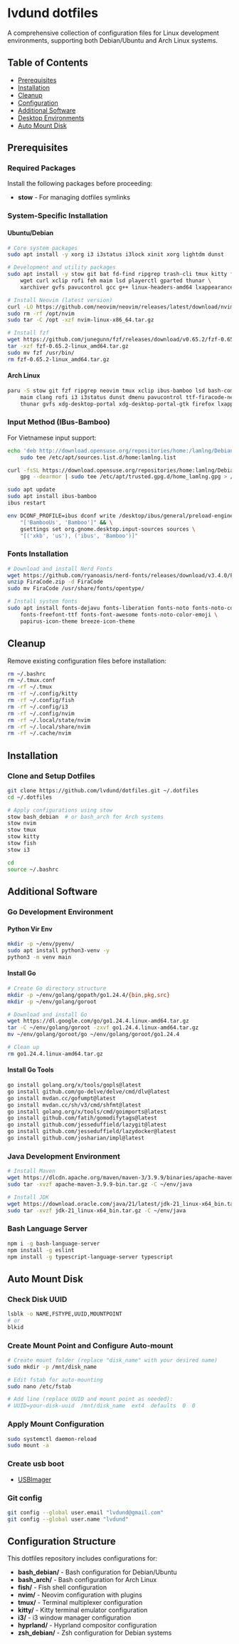 # lvdund dotfiles

A comprehensive collection of configuration files for Linux development environments, supporting both Debian/Ubuntu and Arch Linux systems.

## Table of Contents

- [Prerequisites](#prerequisites)
- [Installation](#installation)
- [Cleanup](#cleanup)
- [Configuration](#configuration)
- [Additional Software](#additional-software)
- [Desktop Environments](#desktop-environments)
- [Auto Mount Disk](#auto-mount-disk)

## Prerequisites

### Required Packages

Install the following packages before proceeding:

- **stow** - For managing dotfiles symlinks

### System-Specific Installation

#### Ubuntu/Debian

```bash
# Core system packages
sudo apt install -y xorg i3 i3status i3lock xinit xorg lightdm dunst

# Development and utility packages
sudo apt install -y stow git bat fd-find ripgrep trash-cli tmux kitty fish \
    wget curl xclip rofi feh maim lsd playerctl gparted thunar \
    xarchiver gvfs pavucontrol gcc g++ linux-headers-amd64 lxappearance clangd

# Install Neovim (latest version)
curl -LO https://github.com/neovim/neovim/releases/latest/download/nvim-linux-x86_64.tar.gz
sudo rm -rf /opt/nvim
sudo tar -C /opt -xzf nvim-linux-x86_64.tar.gz

# Install fzf
wget https://github.com/junegunn/fzf/releases/download/v0.65.2/fzf-0.65.2-linux_amd64.tar.gz
tar -xzf fzf-0.65.2-linux_amd64.tar.gz
sudo mv fzf /usr/bin/
rm fzf-0.65.2-linux_amd64.tar.gz
```

#### Arch Linux

```bash
paru -S stow git fzf ripgrep neovim tmux xclip ibus-bamboo lsd bash-completion \
    maim clang rofi i3 i3status dunst dmenu pavucontrol ttf-firacode-nerd feh \
    thunar gvfs xdg-desktop-portal xdg-desktop-portal-gtk firefox lxappearance os-prober
```

### Input Method (IBus-Bamboo)

For Vietnamese input support:

```bash
echo 'deb http://download.opensuse.org/repositories/home:/lamlng/Debian_12/ /' | \
    sudo tee /etc/apt/sources.list.d/home:lamlng.list

curl -fsSL https://download.opensuse.org/repositories/home:lamlng/Debian_12/Release.key | \
    gpg --dearmor | sudo tee /etc/apt/trusted.gpg.d/home_lamlng.gpg > /dev/null

sudo apt update
sudo apt install ibus-bamboo
ibus restart

env DCONF_PROFILE=ibus dconf write /desktop/ibus/general/preload-engines \
    "['BambooUs', 'Bamboo']" && \
    gsettings set org.gnome.desktop.input-sources sources \
    "[('xkb', 'us'), ('ibus', 'Bamboo')]"
```

### Fonts Installation

```bash
# Download and install Nerd Fonts
wget https://github.com/ryanoasis/nerd-fonts/releases/download/v3.4.0/FiraCode.zip
unzip FiraCode.zip -d FiraCode
sudo mv FiraCode /usr/share/fonts/opentype/

# Install system fonts
sudo apt install fonts-dejavu fonts-liberation fonts-noto fonts-noto-core \
    fonts-freefont-ttf fonts-font-awesome fonts-noto-color-emoji \
    papirus-icon-theme breeze-icon-theme
```

## Cleanup

Remove existing configuration files before installation:

```bash
rm ~/.bashrc
rm ~/.tmux.conf
rm -rf ~/.tmux
rm -rf ~/.config/kitty
rm -rf ~/.config/fish
rm -rf ~/.config/i3
rm -rf ~/.config/nvim
rm -rf ~/.local/state/nvim
rm -rf ~/.local/share/nvim
rm -rf ~/.cache/nvim
```

## Installation

### Clone and Setup Dotfiles

```bash
git clone https://github.com/lvdund/dotfiles.git ~/.dotfiles
cd ~/.dotfiles 

# Apply configurations using stow
stow bash_debian  # or bash_arch for Arch systems
stow nvim
stow tmux
stow kitty
stow fish
stow i3

cd
source ~/.bashrc
```

## Additional Software

### Go Development Environment

#### Python Vir Env

```bash
mkdir -p ~/env/pyenv/
sudo apt install python3-venv -y
python3 -m venv main
```

#### Install Go

```bash
# Create Go directory structure
mkdir -p ~/env/golang/gopath/go1.24.4/{bin,pkg,src}
mkdir -p ~/env/golang/goroot

# Download and install Go
wget https://dl.google.com/go/go1.24.4.linux-amd64.tar.gz
tar -C ~/env/golang/goroot -zxvf go1.24.4.linux-amd64.tar.gz
mv ~/env/golang/goroot/go ~/env/golang/goroot/go1.24.4

# Clean up
rm go1.24.4.linux-amd64.tar.gz
```

#### Install Go Tools

```bash
go install golang.org/x/tools/gopls@latest
go install github.com/go-delve/delve/cmd/dlv@latest
go install mvdan.cc/gofumpt@latest
go install mvdan.cc/sh/v3/cmd/shfmt@latest
go install golang.org/x/tools/cmd/goimports@latest
go install github.com/fatih/gomodifytags@latest
go install github.com/jesseduffield/lazygit@latest
go install github.com/jesseduffield/lazydocker@latest
go install github.com/josharian/impl@latest
```

### Java Development Environment

```bash
# Install Maven
wget https://dlcdn.apache.org/maven/maven-3/3.9.9/binaries/apache-maven-3.9.9-bin.tar.gz
sudo tar -xvzf apache-maven-3.9.9-bin.tar.gz -C ~/env/java

# Install JDK
wget https://download.oracle.com/java/21/latest/jdk-21_linux-x64_bin.tar.gz
sudo tar -xvzf jdk-21_linux-x64_bin.tar.gz -C ~/env/java
```

### Bash Language Server

```bash
npm i -g bash-language-server
npm install -g eslint
npm install -g typescript-language-server typescript
```

## Auto Mount Disk

### Check Disk UUID

```bash
lsblk -o NAME,FSTYPE,UUID,MOUNTPOINT
# or
blkid
```

### Create Mount Point and Configure Auto-mount

```bash
# Create mount folder (replace "disk_name" with your desired name)
sudo mkdir -p /mnt/disk_name

# Edit fstab for auto-mounting
sudo nano /etc/fstab

# Add line (replace UUID and mount point as needed):
# UUID=your-disk-uuid  /mnt/disk_name  ext4  defaults  0  0
```

### Apply Mount Configuration

```bash
sudo systemctl daemon-reload
sudo mount -a
```

### Create usb boot

- [USBImager](https://gitlab.com/bztsrc/usbimager)

### Git config

```bash
git config --global user.email "lvdund@gmail.com"
git config --global user.name "lvdund"
```

## Configuration Structure

This dotfiles repository includes configurations for:

- **bash_debian/** - Bash configuration for Debian/Ubuntu
- **bash_arch/** - Bash configuration for Arch Linux  
- **fish/** - Fish shell configuration
- **nvim/** - Neovim configuration with plugins
- **tmux/** - Terminal multiplexer configuration
- **kitty/** - Kitty terminal emulator configuration
- **i3/** - i3 window manager configuration
- **hyprland/** - Hyprland compositor configuration
- **zsh_debian/** - Zsh configuration for Debian systems

